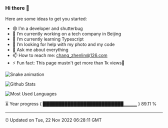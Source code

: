 
### Hi there 👋


Here are some ideas to get you started:

- 😄 I’m a developer and shutterbug
- 🔭 I’m currently working on a tech company in Beijing
- 🌱 I’m currently learning Typescript
- 🤔 I’m looking for help with my photo and my code
- 💬 Ask me about everything
- 📫 How to reach me: chang_zhenlin@126.com
- ⚡ Fun fact: This page mustn't get more than 1k views🤣

![Snake animation](https://github.com/changzhenlin/changzhenlin/blob/output/github-contribution-grid-snake.svg)

![Github Stats](https://github-readme-stats.vercel.app/api?username=changzhenlin&show_icons=true&include_all_commits=true&count_private=true)

![Most Used Languages](https://github-readme-stats.vercel.app/api/top-langs/?username=changzhenlin&hide=TeX&layout=compact)

<!--START_SECTION:waka-->
<!--END_SECTION:waka-->

⏳ Year progress { ██████████████████████████▁▁▁▁ } 89.11 %

---

⏰ Updated on Tue, 22 Nov 2022 06:28:11 GMT

